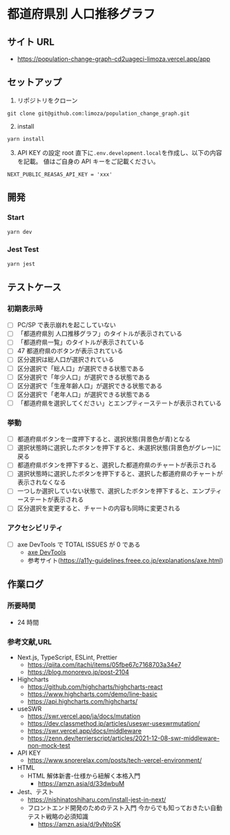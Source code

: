 # 都道府県別 人口推移グラフ

## サイト URL

- https://population-change-graph-cd2uageci-limoza.vercel.app/app

## セットアップ

1. リポジトリをクローン

```
git clone git@github.com:limoza/population_change_graph.git
```

2. install

```
yarn install
```

3. API KEY の設定
   root 直下に`.env.development.local`を作成し、以下の内容を記載。
   値はご自身の API キーをご記載ください。

```
NEXT_PUBLIC_REASAS_API_KEY = 'xxx'
```

## 開発

### Start

```zsh
yarn dev
```

### Jest Test

```zsh
yarn jest
```

## テストケース

### 初期表示時

- [ ] PC/SP で表示崩れを起こしていない
- [ ] 「都道府県別 人口推移グラフ」のタイトルが表示されている
- [ ] 「都道府県一覧」のタイトルが表示されている
- [ ] 47 都道府県のボタンが表示されている
- [ ] 区分選択は総人口が選択されている
- [ ] 区分選択で「総人口」が選択できる状態である
- [ ] 区分選択で「年少人口」が選択できる状態である
- [ ] 区分選択で「生産年齢人口」が選択できる状態である
- [ ] 区分選択で「老年人口」が選択できる状態である
- [ ] 「都道府県を選択してください」とエンプティーステートが表示されている

### 挙動

- [ ] 都道府県ボタンを一度押下すると、選択状態(背景色が青)となる
- [ ] 選択状態時に選択したボタンを押下すると、未選択状態(背景色がグレー)に戻る
- [ ] 都道府県ボタンを押下すると、選択した都道府県のチャートが表示される
- [ ] 選択状態時に選択したボタンを押下すると、選択した都道府県のチャートが表示されなくなる
- [ ] 一つしか選択していない状態で、選択したボタンを押下すると、エンプティーステートが表示される
- [ ] 区分選択を変更すると、チャートの内容も同時に変更される

### アクセシビリティ

- [ ] axe DevTools で TOTAL ISSUES が 0 である
  - [axe DevTools](https://chrome.google.com/webstore/detail/axe-devtools-web-accessib/lhdoppojpmngadmnindnejefpokejbdd)
  - 参考サイト(https://a11y-guidelines.freee.co.jp/explanations/axe.html)

## 作業ログ

### 所要時間

- 24 時間

### 参考文献,URL

- Next.js, TypeScript, ESLint, Prettier
  - https://qiita.com/itachi/items/05fbe67c7168703a34e7
  - https://blog.monorevo.jp/post-2104
- Highcharts
  - https://github.com/highcharts/highcharts-react
  - https://www.highcharts.com/demo/line-basic
  - https://api.highcharts.com/highcharts/
- useSWR
  - https://swr.vercel.app/ja/docs/mutation
  - https://dev.classmethod.jp/articles/useswr-useswrmutation/
  - https://swr.vercel.app/docs/middleware
  - https://zenn.dev/terrierscript/articles/2021-12-08-swr-middleware-non-mock-test
- API KEY
  - https://www.snorerelax.com/posts/tech-vercel-environment/
- HTML
  - HTML 解体新書-仕様から紐解く本格入門
    - https://amzn.asia/d/33dwbuM
- Jest、テスト
  - https://nishinatoshiharu.com/install-jest-in-next/
  - フロントエンド開発のためのテスト入門 今からでも知っておきたい自動テスト戦略の必須知識
    - https://amzn.asia/d/9vNtoSK
